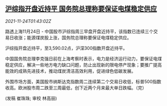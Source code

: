 <!--1637719262000-->
[沪综指开盘近持平 国务院总理称要保证电煤稳定供应](https://cn.reuters.com/article/china-stock-1124-morning-idCNKBS2I903S)
------

<div><i>2021-11-24T01:43:02Z</i></div><p>路透上海11月24日 - 中国股市沪综指周三早盘开盘近持平，该指数已连续三个交易日收涨；能源煤炭股上涨，国务院总理称要保证电煤稳定供应。</p><p>沪综指开盘近持平，至3,590.02点，沪深300指数开盘近持平。</p><p>中国国务院总理李克强日前在上海考察时表示，电力是经济运行动力，要保证电煤稳定供应，解决一些地方电力缺口问题，防止出现新的限电停产现象；要推广提高能效的成熟先进技术，推动煤炭清洁高效利用，促进绿色低碳发展。</p><p>外围市场方面，美国股市纳斯达克指数周二连续第二个交易日收低，标普500指数收高。欧洲股市周二跌至三周最低，创下近两个月来最大单日跌幅。（完）</p><p>(发稿 崔珠珠; 审校 林高丽)</p>
